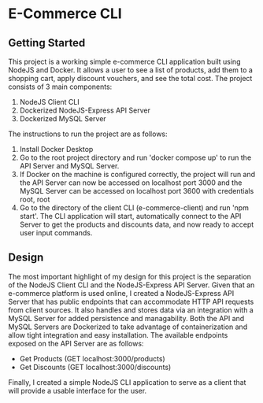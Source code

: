 # E-Commerce CLI

## Getting Started

This project is a working simple e-commerce CLI application built using NodeJS and Docker. It allows a user to see a list of products, add them to a shopping cart, apply discount vouchers, and see the total cost. The project consists of 3 main components:
1. NodeJS Client CLI
2. Dockerized NodeJS-Express API Server
3. Dockerized MySQL Server

The instructions to run the project are as follows:
1. Install Docker Desktop
2. Go to the root project directory and run 'docker compose up' to run the API Server and MySQL Server.
3. If Docker on the machine is configured correctly, the project will run and the API Server can now be accessed on localhost port 3000 and the MySQL Server can be accessed on localhost port 3600 with credentials root, root
4. Go to the directory of the client CLI (e-commerce-client) and run 'npm start'. The CLI application will start, automatically connect to the API Server to get the products and discounts data, and now ready to accept user input commands.

## Design

The most important highlight of my design for this project is the separation of the NodeJS Client CLI and the NodeJS-Express API Server. Given that an e-commerce platform is used online, I created a NodeJS-Express API Server that has public endpoints that can accommodate HTTP API requests from client sources. It also handles and stores data via an integration with a MySQL Server for added persistence and managability. Both the API and MySQL Servers are Dockerized to take advantage of containerization and allow tight integration and easy installation. The available endpoints exposed on the API Server are as follows:

- Get Products (GET localhost:3000/products)
- Get Discounts (GET localhost:3000/discounts)

Finally, I created a simple NodeJS CLI application to serve as a client that will provide a usable interface for the user.
